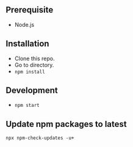 ## Prerequisite
* Node.js

## Installation
* Clone this repo.
* Go to directory.
* `npm install`

## Development
* `npm start`

## Update npm packages to latest
`npx npm-check-updates -u+`